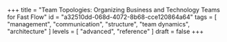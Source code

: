 +++
title = "Team Topologies: Organizing Business and Technology Teams for Fast Flow"
id = "a32510dd-068d-4072-8b68-cce120864a64"
tags = [
  "management",
  "communication",
  "structure",
  "team dynamics",
  "architecture"
]
levels = [ "advanced", "reference" ]
draft = false
+++
